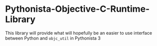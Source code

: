 # Pythonista-Objective-C-Runtime-Library
This library will provide what will hopefully be an easier to use interface between Python and `objc_util` in Pythonista 3
